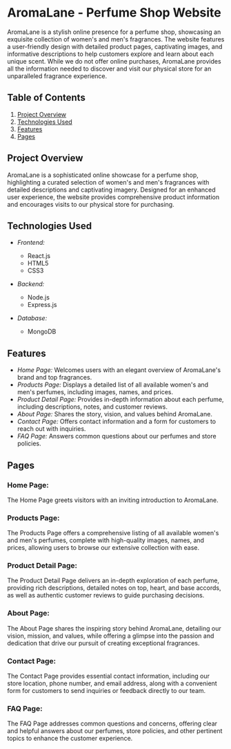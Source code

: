 # AromaLane - Perfume Shop Website

AromaLane is a stylish online presence for a perfume shop, showcasing an exquisite collection of women's and men's fragrances. The website features a user-friendly design with detailed product pages, captivating images, and informative descriptions to help customers explore and learn about each unique scent. While we do not offer online purchases, AromaLane provides all the information needed to discover and visit our physical store for an unparalleled fragrance experience.

## Table of Contents
1. [Project Overview](#project-overview)
2. [Technologies Used](#technologies-used)
3. [Features](#features)
4. [Pages](#pages)
## Project Overview
AromaLane is a sophisticated online showcase for a perfume shop, highlighting a curated selection of women's and men's fragrances with detailed descriptions and captivating imagery. Designed for an enhanced user experience, the website provides comprehensive product information and encourages visits to our physical store for purchasing.

## Technologies Used
- *Frontend:*
  - React.js
  - HTML5
  - CSS3

- *Backend:*
  - Node.js
  - Express.js

- *Database:*
  - MongoDB

## Features
- *Home Page:* Welcomes users with an elegant overview of AromaLane's brand and top fragrances.
- *Products Page:* Displays a detailed list of all available women's and men's perfumes, including images, names, and prices.
- *Product Detail Page:* Provides in-depth information about each perfume, including descriptions, notes, and customer reviews.
- *About Page:* Shares the story, vision, and values behind AromaLane.
- *Contact Page:* Offers contact information and a form for customers to reach out with inquiries.
- *FAQ Page:* Answers common questions about our perfumes and store policies.

## Pages

### Home Page:
The Home Page greets visitors with an inviting introduction to AromaLane.
### Products Page:
The Products Page offers a comprehensive listing of all available women's and men's perfumes, complete with high-quality images, names, and prices, allowing users to browse our extensive collection with ease.
### Product Detail Page:
The Product Detail Page delivers an in-depth exploration of each perfume, providing rich descriptions, detailed notes on top, heart, and base accords, as well as authentic customer reviews to guide purchasing decisions.
### About Page:
The About Page shares the inspiring story behind AromaLane, detailing our vision, mission, and values, while offering a glimpse into the passion and dedication that drive our pursuit of creating exceptional fragrances.
### Contact Page:
The Contact Page provides essential contact information, including our store location, phone number, and email address, along with a convenient form for customers to send inquiries or feedback directly to our team.
### FAQ Page:
The FAQ Page addresses common questions and concerns, offering clear and helpful answers about our perfumes, store policies, and other pertinent topics to enhance the customer experience.
